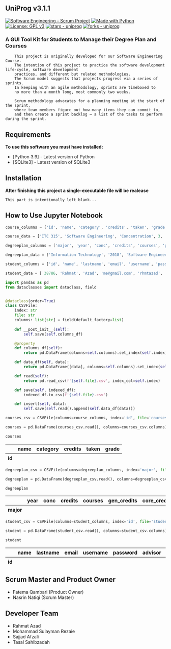 ## UniProg v3.1.1

[![Software Engineering - Scrum Project](https://img.shields.io/badge/Software_Engineering-Scrum_Project-important)](https://github.com/rhmtazad/UniProg/) 
[![Made with Python](https://img.shields.io/badge/Python->=3.6-blue?logo=python&logoColor=white)](https://python.org) 
[![License: GPL v3](https://img.shields.io/badge/License-GPLv3-blue.svg)](https://www.gnu.org/licenses/gpl-3.0) 
[![stars - uniprog](https://img.shields.io/github/stars/rhmtazad/uniprog?style=social)](https://github.com/rhmtazad/uniprog) 
[![forks - uniprog](https://img.shields.io/github/forks/rhmtazad/uniprog?style=social)](https://github.com/rhmtazad/uniprog) 

### A GUI Tool Kit for Students to Manage their Degree Plan and Courses

```
    This project is originally developed for our Software Engineering Course.
    The intention of this project to practice the software development life-cycle, software development 
    practices, and different but related methodologies. 
    The Scrum model suggests that projects progress via a series of sprints.  
    In keeping with an agile methodology, sprints are timeboxed to 
    no more than a month long, most commonly two weeks.

    Scrum methodology advocates for a planning meeting at the start of the sprint,
    where team members figure out how many items they can commit to, 
    and then create a sprint backlog – a list of the tasks to perform during the sprint.  
```

## Requirements

**To use this software you must have installed:**
- [Python 3.9] - Latest version of Python
- [SQLite3] - Latest version of SQLite3

## Installation

**After finishing this project a single-executable file will be realease**

```
This part is intentionally left blank...
```

## How to Use Jupyter Notebook

```python
course_columns = ['id', 'name', 'category', 'credits', 'taken', 'grade']
```


```python
course_data = ['ITC 315', 'Software Engineering', 'Concentration', 3, 'True', 'A']
```


```python
degreeplan_columns = ['major', 'year', 'conc', 'credits', 'courses', 'gen_credits', 'core_credits', 'conc_credits']
```


```python
degreeplan_data = ['Information Technology', '2018', 'Software Engineering', 120, 40, 60, 51, 9]
```


```python
student_columns = ['id', 'name', 'lastname', 'email', 'username', 'password', 'advisor', 'advisor_email']
```


```python
student_data = [ 38786, 'Rahmat', 'Azad', 'me@gmail.com', 'rhmtazad', 'eyePatch', 'Dr. Ala', 'ala@gmail.com']
```


```python
import pandas as pd
from dataclasses import dataclass, field


@dataclass(order=True)
class CSVFile:
    index: str
    file: str
    columns: list[str] = field(default_factory=list)
        
    def __post_init__(self):
        self.save(self.columns_df)

    @property
    def columns_df(self):
        return pd.DataFrame(columns=self.columns).set_index(self.index)

    def data_df(self, data):
        return pd.DataFrame([data], columns=self.columns).set_index(self.index)

    def read(self):
        return pd.read_csv(f'{self.file}.csv', index_col=self.index)

    def save(self, indexed_df):
        indexed_df.to_csv(f'{self.file}.csv')

    def insert(self, data):
        self.save(self.read().append(self.data_df(data)))

```


```python
courses_csv = CSVFile(columns=course_columns, index='id', file='courses')
```


```python
courses = pd.DataFrame(courses_csv.read(), columns=courses_csv.columns).set_index(courses_csv.index)
```


```python
courses
```




<div>
<table>
  <thead>
    <tr>
      <th></th>
      <th>name</th>
      <th>category</th>
      <th>credits</th>
      <th>taken</th>
      <th>grade</th>
    </tr>
    <tr>
      <th>id</th>
      <th></th>
      <th></th>
      <th></th>
      <th></th>
      <th></th>
    </tr>
  </thead>
  <tbody>
  </tbody>
</table>
</div>




```python
degreeplan_csv = CSVFile(columns=degreeplan_columns, index='major', file='degreeplan')
```


```python
degreeplan = pd.DataFrame(degreeplan_csv.read(), columns=degreeplan_csv.columns).set_index(degreeplan_csv.index)
```


```python
degreeplan
```




<div>
<table>
  <thead>
    <tr>
      <th></th>
      <th>year</th>
      <th>conc</th>
      <th>credits</th>
      <th>courses</th>
      <th>gen_credits</th>
      <th>core_credits</th>
      <th>conc_credits</th>
    </tr>
    <tr>
      <th>major</th>
      <th></th>
      <th></th>
      <th></th>
      <th></th>
      <th></th>
      <th></th>
      <th></th>
    </tr>
  </thead>
  <tbody>
  </tbody>
</table>
</div>




```python
student_csv = CSVFile(columns=student_columns, index='id', file='student')
```


```python
student = pd.DataFrame(student_csv.read(), columns=student_csv.columns).set_index(student_csv.index)
```


```python
student
```

<div>
<table>
  <thead>
    <tr>
      <th></th>
      <th>name</th>
      <th>lastname</th>
      <th>email</th>
      <th>username</th>
      <th>password</th>
      <th>advisor</th>
      <th>advisor_email</th>
    </tr>
    <tr>
      <th>id</th>
      <th></th>
      <th></th>
      <th></th>
      <th></th>
      <th></th>
      <th></th>
      <th></th>
    </tr>
  </thead>
  <tbody>
  </tbody>
</table>
</div>


## Scrum Master and Product Owner

- Fatema Qambari (Product Owner)
- Nasrin Natiqi  (Scrum Master)

## Developer Team

- Rahmat Azad
- Mohammad Sulayman Rezaie
- Sajjad Afzali
- Tasal Sahibzadah
